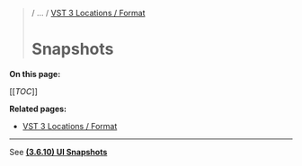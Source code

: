 > / ... / [VST 3 Locations / Format](Index.md)
> 
> # Snapshots

**On this page:**

[[_TOC_]]

**Related pages:**

- [VST 3 Locations / Format](Index.md)

---

See **[(3.6.10) UI Snapshots](../Change+History/3.6.10/UI+Snapshots.html)**

